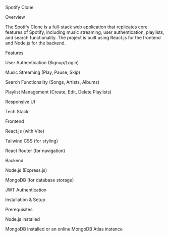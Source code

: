 Spotify Clone

Overview

The Spotify Clone is a full-stack web application that replicates core features of Spotify, including music streaming, user authentication, playlists, and search functionality. The project is built using React.js for the frontend and Node.js for the backend.

Features

User Authentication (Signup/Login)

Music Streaming (Play, Pause, Skip)

Search Functionality (Songs, Artists, Albums)

Playlist Management (Create, Edit, Delete Playlists)

Responsive UI

Tech Stack

Frontend

React.js (with Vite)

Tailwind CSS (for styling)

React Router (for navigation)

Backend

Node.js (Express.js)

MongoDB (for database storage)

JWT Authentication

Installation & Setup

Prerequisites

Node.js installed

MongoDB installed or an online MongoDB Atlas instance
